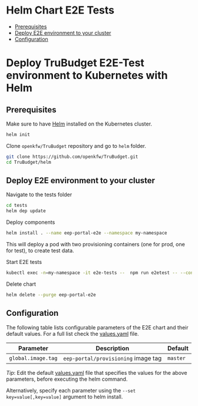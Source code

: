 # Helm Chart E2E Tests <!-- omit in TOC -->

- [Prerequisites](#prerequisites)
- [Deploy E2E environment to your cluster](#deploy-e2e-environment-to-your-cluster)
- [Configuration](#configuration)

# Deploy TruBudget E2E-Test environment to Kubernetes with Helm <!-- omit in TOC -->

## Prerequisites

Make sure to have [Helm](https://github.com/helm/helm/blob/master/docs/install.md) installed on the Kubernetes cluster.

```bash
helm init
```

Clone `openkfw/TruBudget` repository and go to `helm` folder.

```bash
git clone https://github.com/openkfw/TruBudget.git
cd TruBudget/helm
```

## Deploy E2E environment to your cluster

Navigate to the tests folder

```bash
cd tests
helm dep update
```

Deploy components

```bash
helm install . --name eep-portal-e2e --namespace my-namespace
```

This will deploy a pod with two provisioning containers (one for prod, one for test), to create test data.

Start E2E tests

```bash
kubectl exec -n=my-namespace -it e2e-tests --  npm run e2etest -- --config baseUrl=http://frontend/
```

Delete chart

```bash
helm delete --purge eep-portal-e2e
```

## Configuration

The following table lists configurable parameters of the E2E chart and their default values. For a full list check the [values.yaml](values.yaml) file.

| Parameter          | Description                        | Default  |
| ------------------ | ---------------------------------- | -------- |
| `global.image.tag` | `eep-portal/provisioning` image tag | `master` |

_Tip_: Edit the default [values.yaml](values.yaml) file that specifies the values for the above parameters, before executing the helm command.

Alternatively, specify each parameter using the `--set key=value[,key=value]` argument to helm install.
